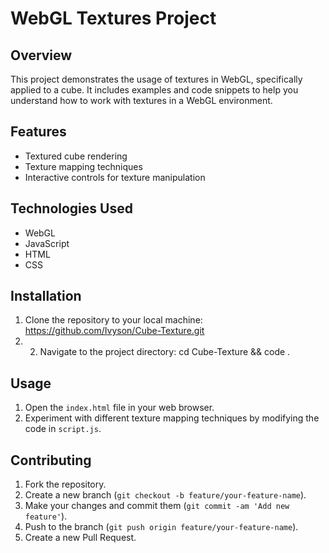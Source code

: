 # WebGL Textures Project

## Overview
This project demonstrates the usage of textures in WebGL, specifically applied to a cube. It includes examples and code snippets to help you understand how to work with textures in a WebGL environment.

## Features
- Textured cube rendering
- Texture mapping techniques
- Interactive controls for texture manipulation

## Technologies Used
- WebGL
- JavaScript
- HTML
- CSS

## Installation
1. Clone the repository to your local machine: https://github.com/Ivyson/Cube-Texture.git
2. 2. Navigate to the project directory: cd Cube-Texture && code .

## Usage
1. Open the `index.html` file in your web browser.
2. Experiment with different texture mapping techniques by modifying the code in `script.js`.

## Contributing
1. Fork the repository.
2. Create a new branch (`git checkout -b feature/your-feature-name`).
3. Make your changes and commit them (`git commit -am 'Add new feature'`).
4. Push to the branch (`git push origin feature/your-feature-name`).
5. Create a new Pull Request.
